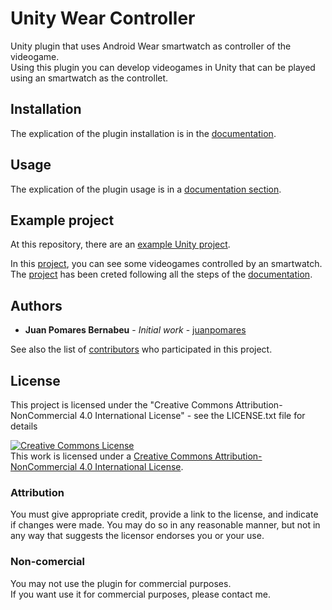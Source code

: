 # Unity Wear Controller

Unity plugin that uses Android Wear smartwatch as controller of the videogame.            
Using this plugin you can develop videogames in Unity that can be played using an smartwatch as the controllet.


## Installation
The explication of the plugin installation is in the [documentation](../../wiki).


## Usage
The explication of the plugin usage is in a [documentation section](../../wiki/Using-the-plugin).


## Example project
At this repository, there are an [example Unity project](../../tree/master/Example%20Project).

In this [project](../../tree/master/Example%20Project), you can see some videogames controlled by an smartwatch.
The [project](../../tree/master/Example%20Project) has been creted following all the steps of the [documentation](../../wiki).


## Authors
* **Juan Pomares Bernabeu** - *Initial work* - [juanpomares](https://github.com/juanpomares)

See also the list of [contributors](../../contributors) who participated in this project.

## License
This project is licensed under the "Creative Commons Attribution-NonCommercial 4.0 International License" - see the LICENSE.txt file for details


<a rel="license" href="http://creativecommons.org/licenses/by-nc/4.0/"><img alt="Creative Commons License" style="border-width:0" src="https://i.creativecommons.org/l/by-nc/4.0/88x31.png" /></a><br />This work is licensed under a <a rel="license" href="http://creativecommons.org/licenses/by-nc/4.0/">Creative Commons Attribution-NonCommercial 4.0 International License</a>.



### Attribution
You must give appropriate credit, provide a link to the license, and indicate if changes were made. You may do so in any reasonable manner, but not in any way that suggests the licensor endorses you or your use.

### Non-comercial
You may not use the plugin for commercial purposes.     
If you want use it for commercial purposes, please contact me.
